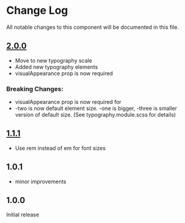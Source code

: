 # Change Log

All notable changes to this component will be documented in this file.

## [2.0.0](https://github.com/code-dot-org/code-dot-org/pull/52531)
* Move to new typography scale
* Added new typography elements
* visualAppearance prop is now required
### Breaking Changes:
* visualAppearance prop is now required for <Typography/>
* -two is now default element size. -one is bigger, -three is smaller version of default size.
(See typography.module.scss for details)

## [1.1.1](https://github.com/code-dot-org/code-dot-org/commit/bffd2baa37e64873df93557f0209b049c7659e65)
* Use rem instead of em for font sizes

## 1.0.1
* minor improvements

## 1.0.0
Initial release
